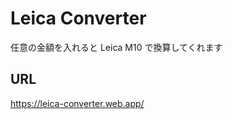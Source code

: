 # Leica Converter

任意の金額を入れると Leica M10 で換算してくれます

## URL

<a href="https://leica-converter.web.app/">https://leica-converter.web.app/</a>
